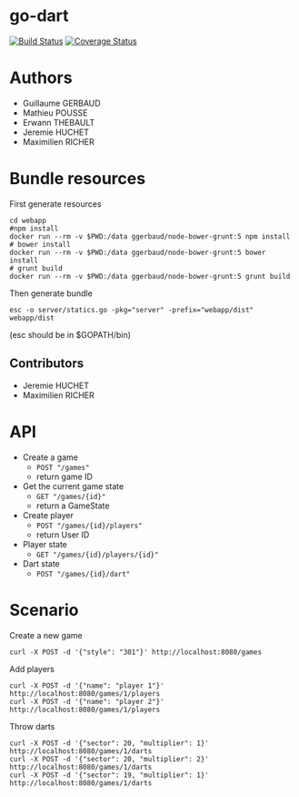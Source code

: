 # go-dart

[![Build Status](https://travis-ci.org/gocaine/go-dart.svg?branch=master)](https://travis-ci.org/gocaine/go-dart)
[![Coverage Status](https://coveralls.io/repos/github/gocaine/go-dart/badge.svg?branch=master)](https://coveralls.io/github/gocaine/go-dart?branch=master)

# Authors

- Guillaume GERBAUD
- Mathieu POUSSE
- Erwann THEBAULT
- Jeremie HUCHET
- Maximilien RICHER

# Bundle resources

First generate resources

```
cd webapp
#npm install
docker run --rm -v $PWD:/data ggerbaud/node-bower-grunt:5 npm install
# bower install
docker run --rm -v $PWD:/data ggerbaud/node-bower-grunt:5 bower install
# grunt build
docker run --rm -v $PWD:/data ggerbaud/node-bower-grunt:5 grunt build
```

Then generate bundle

`esc -o server/statics.go -pkg="server" -prefix="webapp/dist" webapp/dist`

(esc should be in $GOPATH/bin)


## Contributors

- Jeremie HUCHET
- Maximilien RICHER

# API

- Create a game
  + `POST "/games"`
  + return game ID
- Get the current game state
  + `GET "/games/{id}"`
  + return a GameState
- Create player
  + `POST "/games/{id}/players"`
  + return User ID
- Player state
  + `GET "/games/{id}/players/{id}"`
- Dart state
  + `POST "/games/{id}/dart"`

# Scenario

Create a new game

    curl -X POST -d '{"style": "301"}' http://localhost:8080/games

Add players

    curl -X POST -d '{"name": "player 1"}' http://localhost:8080/games/1/players
    curl -X POST -d '{"name": "player 2"}' http://localhost:8080/games/1/players

Throw darts

    curl -X POST -d '{"sector": 20, "multiplier": 1}' http://localhost:8080/games/1/darts
    curl -X POST -d '{"sector": 20, "multiplier": 2}' http://localhost:8080/games/1/darts
    curl -X POST -d '{"sector": 19, "multiplier": 1}' http://localhost:8080/games/1/darts

